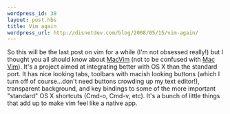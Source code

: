 ```yaml
--- 
wordpress_id: 38
layout: post.hbs
title: Vim again
wordpress_url: http://disnetdev.com/blog/2008/05/15/vim-again/
---
```

So this will be the last post on vim for a while (I'm not obsessed really!) but I thought you all should know about [MacVim](http://code.google.com/p/macvim/ "MacVim") (not to be confused with [Mac Vim](http://macvim.org/ "Mac Vim")). It's a project aimed at integrating better with OS X than the standard port. It has nice looking tabs, toolbars with macish looking buttons (which I turn off of course...don't need buttons crowding up my text editor!), transparent background, and key bindings to some of the more important "standard" OS X shortcuts (Cmd-o, Cmd-v, etc). It's a bunch of little things that add up to make vim feel like a native app.
